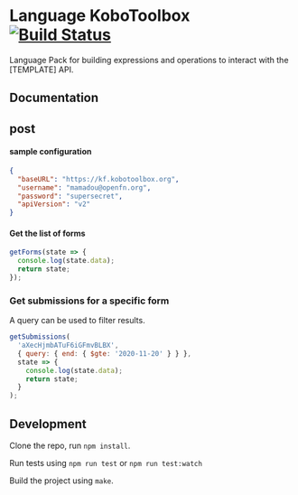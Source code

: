 # Language KoboToolbox [![Build Status](https://travis-ci.org/OpenFn/language-kobotoolbox.svg?branch=master)](https://travis-ci.org/OpenFn/language-kobotoolbox)

Language Pack for building expressions and operations to interact with the
[TEMPLATE] API.

## Documentation

## post

#### sample configuration

```json
{
  "baseURL": "https://kf.kobotoolbox.org",
  "username": "mamadou@openfn.org",
  "password": "supersecret",
  "apiVersion": "v2"
}
```

#### Get the list of forms

```js
getForms(state => {
  console.log(state.data);
  return state;
});
```

### Get submissions for a specific form

A query can be used to filter results.

```js
getSubmissions(
  'aXecHjmbATuF6iGFmvBLBX',
  { query: { end: { $gte: '2020-11-20' } } },
  state => {
    console.log(state.data);
    return state;
  }
);
```

## Development

Clone the repo, run `npm install`.

Run tests using `npm run test` or `npm run test:watch`

Build the project using `make`.
